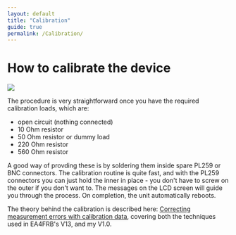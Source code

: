 ```yaml
---
layout: default
title: "Calibration"
guide: true
permalink: /Calibration/
---
```

# How to calibrate the device
<img src= 'https://g1ojs.github.io/G1OJS-MR300-SARK100-Firmware/assets/img/Calibration%20PL259s%20640px.png'>

The procedure is very straightforward once you have the required calibration loads, which are:
  - open circuit (nothing connected)
  - 10 Ohm resistor
  - 50 Ohm resistor or dummy load
  - 220 Ohm resistor
  - 560 Ohm resistor

A good way of provding these is by soldering them inside spare PL259 or BNC connectors. The calibration routine is quite fast, and with the PL259 connectors you can just hold the inner in place - you don't have to screw on the outer if you don't want to. The messages on the LCD screen will guide you through the process. On completion, the unit automatically reboots.

The theory behind the calibration is described here: [Correcting measurement errors with calibration data](https://g1ojs.github.io/G1OJS-MR300-SARK100-Firmware/CorrectingMeasurementErrors/), covering both the techniques used in EA4FRB's V13, and my V1.0.


